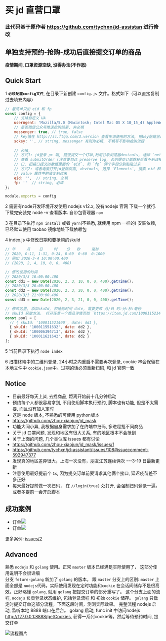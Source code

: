 
# 买 jd 直营口罩

### 此代码基于原作者 https://github.com/tychxn/jd-assistan 进行修改

## 单独支持预约-抢购-成功后直接提交订单的商品

**疫情期间, 口罩资源空缺, 没得办法(不作恶)**

## Quick Start

1 **`必须配置config文件`**, 在目录下新创建 `config.js` 文件。格式如下（可以直接复制过去填充内容）

```js
// 最简单只加 eid 和 fp
const config = {
	// 支持自定义 UA
  	userAgent: 'Mozilla/5.0 (Macintosh; Intel Mac OS X 10_15_4) AppleWebKit/537.36 (KHTML, like Gecko) Chrome/86.0.4240.198 Safari/537.36',
	// 是否微信公众号推送抢购结果, 非必填
	messenger: true, // true, false 
	// key值在 http://sc.ftqq.com/3.version 查看申请使用的方法, 把key粘贴至这里, 关注网站中公众号即可
	sckey: '', // string, messenger 有则为必填, 不填写不影响抢购流程
	
  	// 必填, 
  	// 方式1: jd登录 pc 端, 随便提交一个订单,利用谷歌浏览器devtools, 选择 `network`, 
  	// 查看 submitOrder (注意要勾选 preserve log, 否则提交订单跳转后看不到该接口了) 接
  	// 口, 把接口提交的数据里面的 `eid`, 和 `fp` 俩个字段分别粘贴过来
  	// 方式2: 或者电脑打开jd登陆页面, devtools, 选择 `Elements`, 搜索 eid 和 sessionId(即fp), 在搜索到的input元素上面
  	// value 属性中的值复制过来
  	eid: '',  // string, 必填
  	fp: ''  // string, 必填
};

module.exports = config
```

2 需要有node开发环境开发使用 nodejs v12.x, 没有nodejs 官网 下载一个就行. 下载完安装完 node -v 查看版本. 自带包管理器 `npm`

3 在目录下执行 `npm install` 或者 `yarn`(不熟悉, 就使用 npm 一样的) 安装依赖, 已经默认使用 taobao 镜像地址下载依赖包

4 index.js 中修改日期和要抢购的skuId
```js
// 年     月    日     时    分   秒     毫秒
// 2020, 0-11, 1-31, 0-24, 0-60  0-60  0-1000
// 例如 2020-3-4 10:00:00.400
// (2020, 2, 4, 10, 0, 0, 400)

// 修改使用的时间
// 2020/3/3 10:00:00.400
const dd1 = new Date(2020, 2, 3, 10, 0, 0, 400).getTime();
// 2020/3/3 20:00:00.400
const dd2 = new Date(2020, 2, 3, 20, 0, 0, 400).getTime();
// 2020/3/3 21:00:00.400
const dd3 = new Date(2020, 2, 3, 21, 0, 0, 400).getTime();

// 修改这里, 添加skuId, 和抢购时间 date, 需要更改 月/日 时:分:秒:毫秒
// skuId 获取方法， 打开任意一个商品详情页如 `https://item.jd.com/100011521400.html`, 则 `100011521400` 就是其skuId
const pool = [
  // { skuId: '100011521400', date: dd1 },
  { skuId: '100011551632', date: dd2 },
  { skuId: '100006394713', date: dd2 },
  { skuId: '100011621642', date: dd2 }
];
```

5 当前目录下执行 `node index`

6 扫描终端中的二维码登录, 24小时之内重启不需要再次登录, cookie 串会保留在本地文件中 `cookie.json`中。过期的话必须重新扫码, 和 jd 官网一致

## Notice

* 目前最好每天上jd, 去找商品,  距离开始前十几分钟启动
* 预约每个人都很容易拿到, 不用使用脚本执行预约, 脚本也有功能, 但是不太需要, 而且没有加入定时
* 这是 node 版本, 不熟悉的可使用 python版本
* https://github.com/zhou-xiaojun/jd_mask
* 功能大同小异, 我根据自身需求加了在终端中扫码, 多进程抢不同商品
* 关于 jd 口罩问题, 发现和地区有很大关系, 有的地区根本不会抢到
* 关于上面的问题, 几个类似库 issues 都有讨论
* https://github.com/zhou-xiaojun/jd_mask/issues/1
* https://github.com/tychxn/jd-assistant/issues/108#issuecomment-592947377
* 发现真的地区差异很大，上海一次没有，朋友江苏连续俩次 ---3-19 日最新更新
* 注意使用最好提前个 `1s`, 因为提交订单前要请求其他俩个接口, 延迟疫苗差不多正好 
* 每天最好提前做一次扫码， 在 `//login(true)` 处打开, 会强制扫码登录一遍。或者多提前一会开启脚本

## 成功案例

* 订单<img src="https://user-images.githubusercontent.com/13815865/77068940-6ee2a180-6a22-11ea-91a9-e174fdd7a96a.png" />
* 订单<img src="https://user-images.githubusercontent.com/13815865/77068877-56728700-6a22-11ea-8102-925cc25a4b92.png" />

更多案例: [issues/2](https://github.com/meooxx/jd_by_mask/issues/2)

## Advanced
熟悉 `nodejs` 和 `golang` 使用。正常 `master` 版本已经满足实际使用了， 这部分使用说明不会很详细  
分支 `feture-golang` 新加了 `golang` 的版本。 跟 `master` 分支上的区别:
`master` 上面全部是 `nodejs`代码，实际使用发现在定时功能和`cookie` 在会话间储存不是很高效。正好略懂 `golang`, 就用 `golang` 把提交订单的部分重写了。
这个分支上面的流程, `nodejs` 负责登录状态维护, 包括登录流程 和 初始 `cookie` 储存。 `golang` 只做定时提交订单这部分流程。下面这段时间，测测实际效果。
完整流程 nodejs 启动, 监听本地 8888 端口在后台。 golang 启动, func init 中访问nodejs http://127.0.0.1:8888/getCookies, 获得一系列cookie等。然后等待预约时间, 提交订单

![流程图片](https://github.com/meooxx/jd_by_mask/blob/master/diagram.svg)
